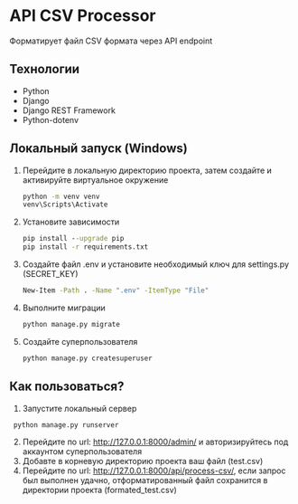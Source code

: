 # API CSV Processor
Форматирует файл CSV формата через API endpoint
## Технологии
* Python
* Django
* Django REST Framework
* Python-dotenv
## Локальный запуск (Windows)
1. Перейдите в локальную директорию проекта, затем создайте и активируйте виртуальное окружение
   ```cmd
   python -m venv venv
   venv\Scripts\Activate
   ```

2. Установите зависимости
   ```cmd
   pip install --upgrade pip
   pip install -r requirements.txt
   ```

3. Создайте файл .env и установите необходимый ключ для settings.py (SECRET_KEY)
   ```cmd
   New-Item -Path . -Name ".env" -ItemType "File"
   ```

4. Выполните миграции
   ```cmd
   python manage.py migrate
   ```

5. Создайте суперпользователя
   ```cmd
   python manage.py createsuperuser
   ```
## Как пользоваться?
1. Запустите локальный сервер
  ```cmd
   python manage.py runserver
   ```
2. Перейдите по url: http://127.0.0.1:8000/admin/ и авторизируйтесь под аккаунтом суперпользователя
3. Добавте в корневую директорию проекта ваш файл (test.csv)
4. Перейдите по url: http://127.0.0.1:8000/api/process-csv/, если запрос был выполнен удачно, отформатированный файл сохранится в директории проекта (formated_test.csv)

